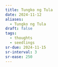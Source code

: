 ```yaml
---
title: Tungko ng Tula
date: 2024-11-12
aliases:
  - Tungko ng Tula
draft: false
tags:
  - thoughts
  - seedlings
sr-due: 2024-11-15
sr-interval: 3
sr-ease: 250
---
```

